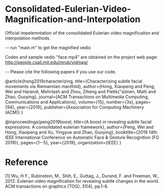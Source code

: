 # Consolidated-Eulerian-Video-Magnification-and-Interpolation

Official impelemntation of the consolidated Eulerian video magnificaiton and interpolation methods. 

-- run "main.m" to get the magnified vedio

Codes and sample vedio "face.mp4" are obtained on the project web page: http://people.csail.mit.edu/mrub/vidmag/

-- Please cite the following papers if you use our code.

@article{hong2019characterizing,
  title={Characterizing subtle facial movements via Riemannian manifold},
  author={Hong, Xiaopeng and Peng, Wei and Harandi, Mehrtash and Zhou, Ziheng and Pietik{\"a}inen, Matti and Zhao, Guoying},
  journal={ACM Transactions on Multimedia Computing, Communications and Applications},
  volume={15},
  number={3s},
  pages={94},
  year={2019},
  publisher={Association for Computing Machinery (ACM)}
}

@inproceedings{peng2019boost,
  title={A boost in revealing subtle facial expressions: A consolidated eulerian framework},
  author={Peng, Wei and Hong, Xiaopeng and Xu, Yingyue and Zhao, Guoying},
  booktitle={2019 14th IEEE International Conference on Automatic Face \& Gesture Recognition (FG 2019)},
  pages={1--5},
  year={2019},
  organization={IEEE}
}

# Reference

[1] Wu, H.Y., Rubinstein, M., Shih, E., Guttag, J., Durand, F. and Freeman, W., 2012. Eulerian video magnification for revealing subtle changes in the world. ACM transactions on graphics (TOG), 31(4), pp.1-8.
